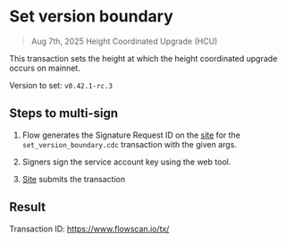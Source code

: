 # Set version boundary
> Aug 7th, 2025 Height Coordinated Upgrade (HCU)

This transaction sets the height at which the height coordinated upgrade occurs on mainnet.

Version to set: `v0.42.1-rc.3`

## Steps to multi-sign

1. Flow generates the Signature Request ID on the [site](https://flow-multisig.vercel.app/mainnet) for the `set_version_boundary.cdc` transaction with the given args.

2. Signers sign the service account key using the web tool.

3. [Site](https://flow-multisig.vercel.app/mainnet) submits the transaction

## Result

Transaction ID: https://www.flowscan.io/tx/
